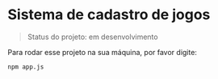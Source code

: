 <h1>Sistema de cadastro de jogos</h1>

> Status do projeto: em desenvolvimento

Para rodar esse projeto na sua máquina, por favor digite:

```
npm app.js
```
